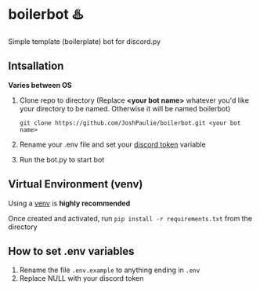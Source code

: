 [//]: <> (After cloning, delete this and make your own readme!)

# boilerbot ♨️
Simple template (boilerplate) bot for discord.py

## Intsallation
**Varies between OS**
1) Clone repo to directory (Replace **\<your bot name>** whatever you'd like your directory to be named. Otherwise it will be named boilerbot)

    `git clone https://github.com/JoshPaulie/boilerbot.git <your bot name>`

2) Rename your .env file and set your [discord token](https://www.writebots.com/discord-bot-token/) variable

3) Run the bot.py to start bot

## Virtual Environment (venv)
Using a [venv](https://packaging.python.org/guides/installing-using-pip-and-virtual-environments/) is **highly recommended**

Once created and activated, run `pip install -r requirements.txt` from the directory

## How to set .env variables
1) Rename the file `.env.example` to anything ending in `.env`
2) Replace NULL with your discord token